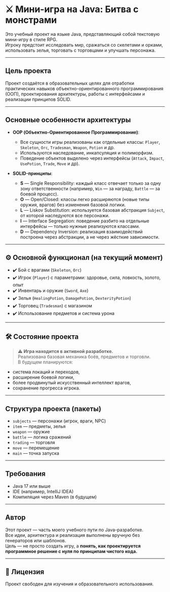# ⚔️ Мини-игра на Java: Битва с монстрами

Это учебный проект на языке Java, представляющий собой текстовую мини-игру в стиле RPG.  
Игроку предстоит исследовать мир, сражаться со скелетами и орками, использовать зелья, торговать с торговцами и улучшать персонажа.

---

##  Цель проекта

Проект создаётся в образовательных целях для отработки практических навыков объектно-ориентированного программирования (ООП), проектирования архитектуры, работы с интерфейсами и реализации принципов SOLID.

---

##  Основные особенности архитектуры

-  **OOP (Объектно-Ориентированное Программирование)**:
    - Все сущности игры реализованы как отдельные классы: `Player`, `Skeleton`, `Orc`, `Tradesman`, `Weapon`, `Potion` и др.
    - Используются наследование, инкапсуляция и полиморфизм.
    - Поведение объектов выделено через интерфейсы (`Attack`, `Impact`, `UsePotion`, `Trade`, `Move` и др).

-  **SOLID-принципы**:
    - **S** — Single Responsibility: каждый класс отвечает только за одну зону ответственности (например, `Win` — за награду, `Battle` — за боевой процесс).
    - **O** — Open/Closed: классы легко расширяются (новые типы оружия, врагов) без изменения базовой логики.
    - **L** — Liskov Substitution: используется базовая абстракция `Subject`, от которой наследуются все персонажи.
    - **I** — Interface Segregation: поведение разбито на отдельные интерфейсы — только нужные реализуются классами.
    - **D** — Dependency Inversion: реализация взаимодействий построена через абстракции, а не через жёсткие зависимости.

---

## ⚙ Основной функционал (на текущий момент)

- ✔️ Бой с врагами (`Skeleton`, `Orc`)
- ✔️ Игрок (`Player`) с параметрами: здоровье, сила, ловкость, золото, опыт
- ✔️ Инвентарь и оружие (`Sword`, `Axe`)
- ✔️ Зелья (`HealingPotion`, `DamagePotion`, `DexterityPotion`)
- ✔️ Торговец (`Tradesman`) с магазином
- ✔️ Использование предметов и система урона

---

## 🛠️ Состояние проекта

> ⚠️ **Игра находится в активной разработке.**  
> Реализована базовая механика боёв, предметов и торговли.  
> В будущем планируются:
- система локаций и переходов,
- расширение боевой логики,
- более продвинутый искусственный интеллект врагов,
- сохранение прогресса игрока.

---

##  Структура проекта (пакеты)

- `subjects` — персонажи (игрок, враги, NPC)
- `item` — предметы, зелья
- `weapon` — оружие
- `battle` — логика сражений
- `trading` — торговля
- `move` — перемещение
- `main` — точка запуска

---

##  Требования

- Java 17 или выше
- IDE (например, IntelliJ IDEA)
- Компиляция через Maven (в будущем)

---

##  Автор

Этот проект — часть моего учебного пути по Java-разработке.  
Все идеи, архитектура и реализация выполнены вручную без генераторов или шаблонов.  
Цель — не просто создать игру, а **понять, как проектируется программное решение с нуля по принципам чистого кода.**

---

## 📌 Лицензия

Проект свободен для изучения и образовательного использования.
